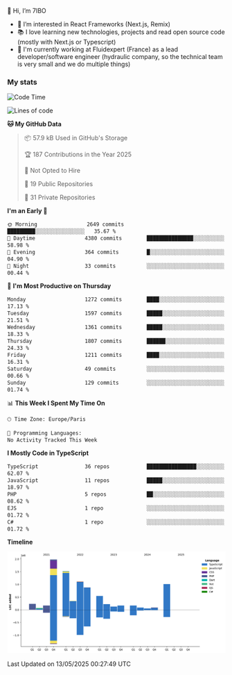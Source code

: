 👋 Hi, I’m 7IBO

- 👀 I’m interested in React Frameworks (Next.js, Remix)
- 📚 I love learning new technologies, projects and read open source code (mostly with Next.js or Typescript)
- 💼 I'm currently working at Fluidexpert (France) as a lead developer/software engineer (hydraulic company, so the technical team is very small and we do multiple things)

### My stats
<!--START_SECTION:waka-->
![Code Time](http://img.shields.io/badge/Code%20Time-1%2C075%20hrs%2058%20mins-blue)

![Lines of code](https://img.shields.io/badge/From%20Hello%20World%20I%27ve%20Written-8.7%20million%20lines%20of%20code-blue)

**🐱 My GitHub Data** 

> 📦 57.9 kB Used in GitHub's Storage 
 > 
> 🏆 187 Contributions in the Year 2025
 > 
> 🚫 Not Opted to Hire
 > 
> 📜 19 Public Repositories 
 > 
> 🔑 31 Private Repositories 
 > 
**I'm an Early 🐤** 

```text
🌞 Morning                2649 commits        █████████░░░░░░░░░░░░░░░░   35.67 % 
🌆 Daytime                4380 commits        ███████████████░░░░░░░░░░   58.98 % 
🌃 Evening                364 commits         █░░░░░░░░░░░░░░░░░░░░░░░░   04.90 % 
🌙 Night                  33 commits          ░░░░░░░░░░░░░░░░░░░░░░░░░   00.44 % 
```
📅 **I'm Most Productive on Thursday** 

```text
Monday                   1272 commits        ████░░░░░░░░░░░░░░░░░░░░░   17.13 % 
Tuesday                  1597 commits        █████░░░░░░░░░░░░░░░░░░░░   21.51 % 
Wednesday                1361 commits        █████░░░░░░░░░░░░░░░░░░░░   18.33 % 
Thursday                 1807 commits        ██████░░░░░░░░░░░░░░░░░░░   24.33 % 
Friday                   1211 commits        ████░░░░░░░░░░░░░░░░░░░░░   16.31 % 
Saturday                 49 commits          ░░░░░░░░░░░░░░░░░░░░░░░░░   00.66 % 
Sunday                   129 commits         ░░░░░░░░░░░░░░░░░░░░░░░░░   01.74 % 
```


📊 **This Week I Spent My Time On** 

```text
🕑︎ Time Zone: Europe/Paris

💬 Programming Languages: 
No Activity Tracked This Week
```

**I Mostly Code in TypeScript** 

```text
TypeScript               36 repos            ████████████████░░░░░░░░░   62.07 % 
JavaScript               11 repos            █████░░░░░░░░░░░░░░░░░░░░   18.97 % 
PHP                      5 repos             ██░░░░░░░░░░░░░░░░░░░░░░░   08.62 % 
EJS                      1 repo              ░░░░░░░░░░░░░░░░░░░░░░░░░   01.72 % 
C#                       1 repo              ░░░░░░░░░░░░░░░░░░░░░░░░░   01.72 % 
```



**Timeline**

![Lines of Code chart](https://raw.githubusercontent.com/7IBO/7IBO/main/assets/bar_graph.png)


 Last Updated on 13/05/2025 00:27:49 UTC
<!--END_SECTION:waka-->
